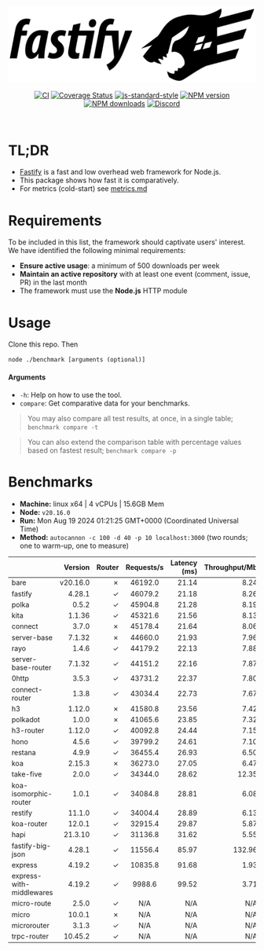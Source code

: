 <div align="center">
  <img src="https://github.com/fastify/graphics/raw/HEAD/fastify-landscape-outlined.svg" width="650" height="auto"/>
</div>

<div align="center">

[![CI](https://github.com/fastify/fastify/workflows/ci/badge.svg)](https://github.com/fastify/fastify/actions/workflows/ci.yml)
[![Coverage Status](https://coveralls.io/repos/github/fastify/fastify/badge.svg?branch=master)](https://coveralls.io/github/fastify/fastify?branch=master)
[![js-standard-style](https://img.shields.io/badge/code%20style-standard-brightgreen.svg?style=flat)](http://standardjs.com/)
[![NPM version](https://img.shields.io/npm/v/fastify.svg?style=flat)](https://www.npmjs.com/package/fastify)
[![NPM downloads](https://img.shields.io/npm/dm/fastify.svg?style=flat)](https://www.npmjs.com/package/fastify) [![Discord](https://img.shields.io/discord/725613461949906985)](https://discord.gg/fastify)

</div>
<br />

# TL;DR

* [Fastify](https://github.com/fastify/fastify) is a fast and low overhead web framework for Node.js.
* This package shows how fast it is comparatively.
* For metrics (cold-start) see [metrics.md](./METRICS.md)

# Requirements

To be included in this list, the framework should captivate users' interest. We have identified the following minimal requirements:
- **Ensure active usage**: a minimum of 500 downloads per week
- **Maintain an active repository** with at least one event (comment, issue, PR) in the last month
- The framework must use the **Node.js** HTTP module

# Usage

Clone this repo. Then 

```
node ./benchmark [arguments (optional)]
```

#### Arguments

* `-h`: Help on how to use the tool.
* `compare`: Get comparative data for your benchmarks.

> You may also compare all test results, at once, in a single table; `benchmark compare -t`

> You can also extend the comparison table with percentage values based on fastest result; `benchmark compare -p`
# Benchmarks

* __Machine:__ linux x64 | 4 vCPUs | 15.6GB Mem
* __Node:__ `v20.16.0`
* __Run:__ Mon Aug 19 2024 01:21:25 GMT+0000 (Coordinated Universal Time)
* __Method:__ `autocannon -c 100 -d 40 -p 10 localhost:3000` (two rounds; one to warm-up, one to measure)

|                          | Version  | Router | Requests/s | Latency (ms) | Throughput/Mb |
| :--                      | --:      | --:    | :-:        | --:          | --:           |
| bare                     | v20.16.0 | ✗      | 46192.0    | 21.14        | 8.24          |
| fastify                  | 4.28.1   | ✓      | 46079.2    | 21.18        | 8.26          |
| polka                    | 0.5.2    | ✓      | 45904.8    | 21.28        | 8.19          |
| kita                     | 1.1.36   | ✓      | 45321.6    | 21.56        | 8.13          |
| connect                  | 3.7.0    | ✗      | 45178.4    | 21.64        | 8.06          |
| server-base              | 7.1.32   | ✗      | 44660.0    | 21.93        | 7.96          |
| rayo                     | 1.4.6    | ✓      | 44179.2    | 22.13        | 7.88          |
| server-base-router       | 7.1.32   | ✓      | 44151.2    | 22.16        | 7.87          |
| 0http                    | 3.5.3    | ✓      | 43731.2    | 22.37        | 7.80          |
| connect-router           | 1.3.8    | ✓      | 43034.4    | 22.73        | 7.67          |
| h3                       | 1.12.0   | ✗      | 41580.8    | 23.56        | 7.42          |
| polkadot                 | 1.0.0    | ✗      | 41065.6    | 23.85        | 7.32          |
| h3-router                | 1.12.0   | ✓      | 40092.8    | 24.44        | 7.15          |
| hono                     | 4.5.6    | ✓      | 39799.2    | 24.61        | 7.10          |
| restana                  | 4.9.9    | ✓      | 36455.4    | 26.93        | 6.50          |
| koa                      | 2.15.3   | ✗      | 36273.0    | 27.05        | 6.47          |
| take-five                | 2.0.0    | ✓      | 34344.0    | 28.62        | 12.35         |
| koa-isomorphic-router    | 1.0.1    | ✓      | 34084.8    | 28.81        | 6.08          |
| restify                  | 11.1.0   | ✓      | 34004.4    | 28.89        | 6.13          |
| koa-router               | 12.0.1   | ✓      | 32915.4    | 29.87        | 5.87          |
| hapi                     | 21.3.10  | ✓      | 31136.8    | 31.62        | 5.55          |
| fastify-big-json         | 4.28.1   | ✓      | 11556.4    | 85.97        | 132.96        |
| express                  | 4.19.2   | ✓      | 10835.8    | 91.68        | 1.93          |
| express-with-middlewares | 4.19.2   | ✓      | 9988.6     | 99.52        | 3.71          |
| micro-route              | 2.5.0    | ✓      | N/A        | N/A          | N/A           |
| micro                    | 10.0.1   | ✗      | N/A        | N/A          | N/A           |
| microrouter              | 3.1.3    | ✓      | N/A        | N/A          | N/A           |
| trpc-router              | 10.45.2  | ✓      | N/A        | N/A          | N/A           |
